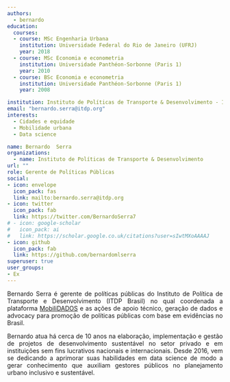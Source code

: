```yaml
---
authors:
  - bernardo
education:
  courses:
  - course: MSc Engenharia Urbana
    institution: Universidade Federal do Rio de Janeiro (UFRJ)
    year: 2018
  - course: MSc Economia e econometria
    institution: Universidade Panthéon-Sorbonne (Paris 1)
    year: 2010
  - course: BSc Economia e econometria
    institution: Universidade Panthéon-Sorbonne (Paris 1)
    year: 2008

institution: Instituto de Políticas de Transporte & Desenvolvimento - ITDP
email: "bernardo.serra@itdp.org"
interests:
  - Cidades e equidade
  - Mobilidade urbana
  - Data science

name: Bernardo  Serra
organizations:
  - name: Instituto de Políticas de Transporte & Desenvolvimento
url: ""
role: Gerente de Políticas Públicas
social:
- icon: envelope
  icon_pack: fas
  link: mailto:bernardo.serra@itdp.org
- icon: twitter
  icon_pack: fab
  link: https://twitter.com/BernardoSerra7
# - icon: google-scholar
#   icon_pack: ai
#   link: https://scholar.google.co.uk/citations?user=sIwtMXoAAAAJ
- icon: github
  icon_pack: fab
  link: https://github.com/bernardomlserra
superuser: true
user_groups:
- Ex
---
```


<p align="justify">  
Bernardo Serra é gerente de políticas públicas do Instituto de Política de Transporte e Desenvolvimento (ITDP Brasil) no qual coordenada a plataforma <a href="https://mobilidados.org.br/">MobiliDADOS</a> e as ações de apoio técnico, geração de dados e advocacy para promoção de políticas públicas com base em evidências no Brasil.
</p>

<p align="justify">  
Bernardo atua há cerca de 10 anos na elaboração, implementação e gestão de projetos de desenvolvimento sustentável no setor privado e em instituições sem fins lucrativos nacionais e internacionais. Desde 2016, vem se dedicando a aprimorar suas habilidades em data science de modo a gerar conhecimento que auxiliam gestores públicos no planejamento urbano inclusivo e sustentável.
</p>
